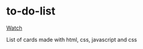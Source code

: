 # to-do-list

[Watch](https://varvaraborodina.github.io/to-do-list/)

List of cards made with html, css, javascript and css
